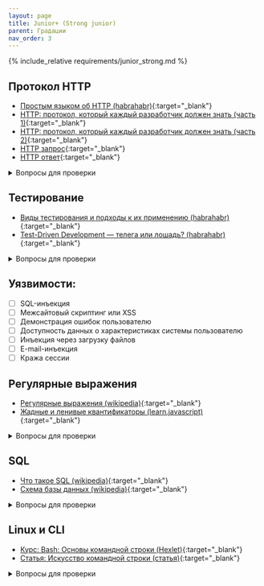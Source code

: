 ```yaml
---
layout: page
title: Junior+ (Strong junior)
parent: Градации
nav_order: 3
---
```


{% include_relative requirements/junior_strong.md %}

## Протокол HTTP 

  * [Простым языком об HTTP (habrahabr)](https://habrahabr.ru/post/215117/){:target="_blank"}
  * [HTTP: протокол, который каждый разработчик должен знать (часть 1)](http://ruseller.com/lessons.php?rub=28&id=1726){:target="_blank"}
  * [HTTP: протокол, который каждый разработчик должен знать (часть 2)](http://ruseller.com/lessons.php?rub=28&id=1777){:target="_blank"}
  * [HTTP запрос](http://citforum.ru/internet/cgi_tut/rqst.shtml){:target="_blank"}
  * [HTTP ответ](http://citforum.ru/internet/cgi_tut/spns.shtml){:target="_blank"}

<details><summary markdown='span'>Вопросы для проверки</summary>

  - [ ] Что такое User-agent и зачем он нужет?
  - [ ] Что такое DNS?
  - [ ] Отличия HTTP 2.0 от версий 1.x?
  - [ ] Что такое тело HTTP-запроса?
  - [ ] Как происходит передача данных?
  - [ ] Как происходит отправка форм?
  - [ ] Что такое Transfer-Encoding?
  - [ ] Что такое Перенаправления?
  - [ ] Что такое Базовая аутентификация?
  - [ ] Что такое Cookies?

</details>

## Тестирование

  * [Виды тестирования и подходы к их применению (habrahabr)](https://habrahabr.ru/post/81226/){:target="_blank"}
  * [Test-Driven Development — телега или лошадь? (habrahabr)](https://habrahabr.ru/post/206828/){:target="_blank"}

<details><summary markdown='span'>Вопросы для проверки</summary>

  - [ ] Что такое TDD?
  - [ ] Что такое BDD?
  - [ ] Что такое Unit тестирование?
  - [ ] Что такое интеграционное тестирование?
  - [ ] Что такое системное тестирование?

</details>

## Уязвимости:

  - [ ] SQL-инъекция
  - [ ] Межсайтовый скриптинг или XSS
  - [ ] Демонстрация ошибок пользователю
  - [ ] Доступность данных о характеристиках системы пользователю
  - [ ] Инъекция через загрузку файлов
  - [ ] E-mail-инъекция
  - [ ] Кража сессии

## Регулярные выражения

   * [Регулярные выражения (wikipedia)](https://ru.wikipedia.org/wiki/%D0%A0%D0%B5%D0%B3%D1%83%D0%BB%D1%8F%D1%80%D0%BD%D1%8B%D0%B5_%D0%B2%D1%8B%D1%80%D0%B0%D0%B6%D0%B5%D0%BD%D0%B8%D1%8F){:target="_blank"}
   * [Жадные и ленивые квантификаторы (learn.javascript)](https://learn.javascript.ru/regexp-greedy-and-lazy){:target="_blank"}

<details><summary markdown='span'>Вопросы для проверки</summary>

  - [ ] Расскажите про понятия:
     - [ ] Квантификация
     - [ ] Жадность
     - [ ] Группировка

</details>

## SQL 

  * [Что такое SQL (wikipedia)](https://ru.wikipedia.org/wiki/SQL){:target="_blank"}
  * [Схема базы данных (wikipedia)](https://ru.wikipedia.org/wiki/%D0%A1%D1%85%D0%B5%D0%BC%D0%B0_%D0%B1%D0%B0%D0%B7%D1%8B_%D0%B4%D0%B0%D0%BD%D0%BD%D1%8B%D1%85){:target="_blank"}
 
<details><summary markdown='span'>Вопросы для проверки</summary>

  - [ ] Как создавать и удалять базы данных, таблицы
  - [ ] Как добавлять, обновлять и удалять записи
  - [ ] Что такое схема (SCHEMA)
  - [ ] WHERE
  - [ ] LIMIT, OFFSET
  - [ ] ORDER BY
  - [ ] GROUP BY
  - [ ] JOIN
  - [ ] Подзапросы

</details>

## Linux и CLI

  * [Курс: Bash: Основы командной строки (Hexlet)](https://ru.hexlet.io/courses/bash?ref=62000){:target="_blank"}
  * [Статья: Искусство командной строки (статья)](https://github.com/jlevy/the-art-of-command-line/blob/master/README-ru.md){:target="_blank"}

<details><summary markdown='span'>Вопросы для проверки</summary>

  - [ ] Какая разница между UNIX и LINUX?
  - [ ] Что такое BASH?
    - [ ] Что делает команда `cd /src/`?
    - [ ] Что делает команда `ls -lha`?
    - [ ] Как выйти из vim?
    - [ ] Что делает команда `touch one.txt`?
    - [ ] Что делает команда `cp -R one two`?
    - [ ] Что делает команда `mv one two`?
    - [ ] Что делает команда `rm -rf one`?
    - [ ] Что делает команда `pwd`?
    - [ ] Что делает команда `cat one.txt`?
    - [ ] Что делает команда `tac one.txt`?
    - [ ] Что делает команда `tail one.txt`?
    - [ ] Что делает команда `tail -f one.txt`?
    
</details>
